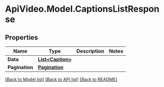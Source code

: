 # ApiVideo.Model.CaptionsListResponse

## Properties

Name | Type | Description | Notes
------------ | ------------- | ------------- | -------------
**Data** | [**List&lt;Caption&gt;**](Caption.md) |  | 
**Pagination** | [**Pagination**](Pagination.md) |  | 

[[Back to Model list]](../README.md#documentation-for-models) [[Back to API list]](../README.md#documentation-for-api-endpoints) [[Back to README]](../README.md)

